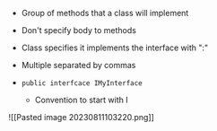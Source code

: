 - Group of methods that a class will implement
- Don't specify body to methods

- Class specifies it implements the interface with ":"
- Multiple separated by commas

- `public interfcace IMyInterface`
	- Convention to start with I

![[Pasted image 20230811103220.png]]


